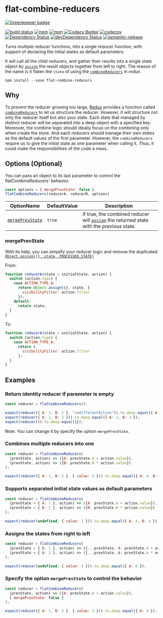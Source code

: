 # flat-combine-reducers

[![Greenkeeper badge](https://badges.greenkeeper.io/SanCoder-Q/flat-combine-reducers.svg)](https://greenkeeper.io/)

[![build status](https://travis-ci.org/SanCoder-Q/flat-combine-reducers.svg?branch=master)](https://travis-ci.org/SanCoder-Q/flat-combine-reducers)
[![npm](https://img.shields.io/npm/v/flat-combine-reducers.svg)](https://www.npmjs.com/package/flat-combine-reducers)
[![npm](https://img.shields.io/npm/dt/flat-combine-reducers.svg)](https://www.npmjs.com/package/flat-combine-reducers)
[![Codacy Badge](https://api.codacy.com/project/badge/Grade/336c101353bf45b5b32f5672fdf88553)](https://www.codacy.com/app/sancoder-q/flat-combine-reducers?utm_source=github.com&amp;utm_medium=referral&amp;utm_content=SanCoder-Q/flat-combine-reducers&amp;utm_campaign=Badge_Grade)
[![codecov](https://codecov.io/gh/SanCoder-Q/flat-combine-reducers/branch/master/graph/badge.svg)](https://codecov.io/gh/SanCoder-Q/flat-combine-reducers)
[![Dependency Status](https://david-dm.org/sancoder-q/flat-combine-reducers.svg)](https://david-dm.org/sancoder-q/flat-combine-reducers)
[![devDependency Status](https://david-dm.org/sancoder-q/flat-combine-reducers/dev-status.svg)](https://david-dm.org/sancoder-q/flat-combine-reducers#info=devDependencies)
[![semantic-release](https://img.shields.io/badge/%20%20%F0%9F%93%A6%F0%9F%9A%80-semantic--release-e10079.svg)](https://github.com/semantic-release/semantic-release)

Turns multiple reducer functions, into a single reducer function, with support of declaring the initial states as default parameters.

It will call all the child reducers, and gather their results into a single state object by [`assign`](https://developer.mozilla.org/en/docs/Web/JavaScript/Reference/Global_Objects/Object/assign) the result objects together from left to right.
The reason of the name is it flaten the `state` of using the [`combineReducers`](https://github.com/reactjs/redux/blob/master/docs/api/combineReducers.md) in *redux*.

```
npm install --save flat-combine-reducers
```
## Why
To prevent the reducer growing too large, [Redux](http://redux.js.org/) provides a function called [`combineReducers`](http://redux.js.org/docs/recipes/reducers/UsingCombineReducers.html) to let us structure the reducer. However, it will structure not only the reducer itself but also your state. Each state that managed by distinct reducer will be separated into a deep object with a specified key.
Moreover, the combine logic should ideally focus on the combining only when create the store. And each reducers should manage their own states as the default values of the first parameter. However, the `combineReducers` require us to give the initial state as one parameter when calling it. Thus, it could make the responsibilities of the code a mess. 

## Options (Optional)
You can pass an object to its last parameter to control the flatCombineReducers' behavior.

```js
const options = { mergePrevState: false }
flatCombineReducers(reducerA, reducerB, options)
```

| OptionName  | DefaultValue | Description |
| ---  | --- | --- |
| [`mergePrevState`](#mergeprevstate)  | `true` | If true, the combined reducer will [`assign`](https://developer.mozilla.org/en/docs/Web/JavaScript/Reference/Global_Objects/Object/assign) the returned state with the previous state. |

### mergePrevState
With its help, you can simplify your reducer logic and remove the duplicated [`Object.assign({}, state, PROCESSED_STATE)`](http://redux.js.org/docs/basics/Reducers.html)

From:

```js
function reducerA(state = initialState, action) {
  switch (action.type) {
    case ACTION_TYPE_A:
      return Object.assign({}, state, {
        visibilityFilter: action.filter
      });
    default:
      return state;
  }
}
```

To:

```js
function reducerA(state = initialState, action) {
  switch (action.type) {
    case ACTION_TYPE_A:
      return {
        visibilityFilter: action.filter
      };
  }
}
```


## Examples

### Return identity reducer if parameter is empty
```js
const reducer = flatCombineReducers();

expect(reducer({ A: 1, B: 2 }, "indifferentAction")).to.deep.equal({ A: 1, B: 2 });
expect(reducer({ A: 1, B: 2 })).to.deep.equal({ A: 1, B: 2 });
expect(reducer()).to.deep.equal({});
```

Note. You can change it by specify the option `mergePrevState`.

### Combines multiple reducers into one
```js
const reducer = flatCombineReducers(
  (prevState, action) => ({A: prevState.A + action.value}),
  (prevState, action) => ({B: prevState.B * action.value})
);

expect(reducer({ A: 1, B: 2 }, { value: 3 })).to.deep.equal({ A: 4, B: 6 });
```

### Supports separated initial state values as default parameters
```js
const reducer = flatCombineReducers(
  (prevState = { A: 1 }, action) => ({A: prevState.A + action.value}),
  (prevState = { B: 2 }, action) => ({B: prevState.B * action.value})
);

expect(reducer(undefined, { value: 3 })).to.deep.equal({ A: 4, B: 6 });
```

### Assigns the states from right to left
```js
const reducer = flatCombineReducers(
  (prevState = { A: 1 }, action) => ({...prevState, A: prevState.A + action.value}),
  (prevState = { A: 2 }, action) => ({...prevState, A: prevState.A * action.value})
);

expect(reducer(undefined, { value: 3 })).to.deep.equal({ A: 6 });
```

### Specify the option `mergePrevState` to control the behavior
```js
const reducer = flatCombineReducers(
  (prevState, action) => ({A: prevState.A + action.value}),
  { mergePrevState: false }
);

expect(reducer({ A: 1, B: 2 }, { value: 3 })).to.deep.equal({ A: 4 });
```

